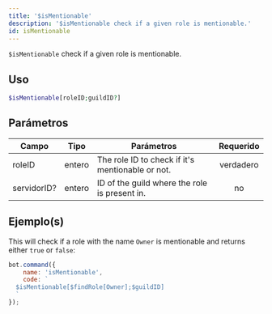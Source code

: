 ```yaml
---
title: '$isMentionable'
description: '$isMentionable check if a given role is mentionable.'
id: isMentionable
---
```


`$isMentionable` check if a given role is mentionable.

## Uso

```php
$isMentionable[roleID;guildID?]
```

## Parámetros

| Campo       | Tipo   | Parámetros                                       | Requerido |
| ----------- | ------ | ------------------------------------------------ |:---------:|
| roleID      | entero | The role ID to check if it's mentionable or not. | verdadero |
| servidorID? | entero | ID of the guild where the role is present in.    |    no     |

## Ejemplo(s)

This will check if a role with the name `Owner` is mentionable and returns either `true` or `false`:

```javascript
bot.command({
    name: 'isMentionable',
    code: `
  $isMentionable[$findRole[Owner];$guildID]
  `
});
```
